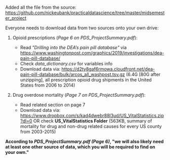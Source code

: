 Added all the file from the source: https://github.com/nickeubank/practicaldatascience/tree/master/midsemester_project

Everyone needs to download data from two sources onto your own drive:

1. Opioid prescriptions (*Page 6 on PDS_ProjectSummary.pdf*): 
    - Read *"Drilling into the DEA’s pain pill database"* via https://www.washingtonpost.com/graphics/2019/investigations/dea-pain-pill-database/
    - Check *data_dictionary.csv* for variables info
    - Download data via: https://d2ty8gaf6rmowa.cloudfront.net/dea-pain-pill-database/bulk/arcos_all_washpost.tsv.gz (6.4G [80G after unzipping], all prescription opioid drug shipments in the United States from 2006 to 2014)

1. Drug overdose mortality (*Page 7 on PDS_ProjectSummary.pdf*):
    - Read related section on page 7
    - Download data via: https://www.dropbox.com/s/kad4dwebr88l3ud/US_VitalStatistics.zip?dl=0 OR check **US_VitalStatistics Folder** (563KB, summary of mortality for drug and non-drug related causes for every US county from 2003-2015)

**According to *PDS_ProjectSummary.pdf (Page 6)*, "we will also likely need at least one other source of data, which you will be required to find on your own."**
